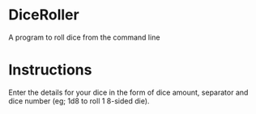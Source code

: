 # DiceRoller
A program to roll dice from the command line

# Instructions
Enter the details for your dice in the form of dice amount, separator and dice number (eg; 1d8 to roll 1 8-sided die).